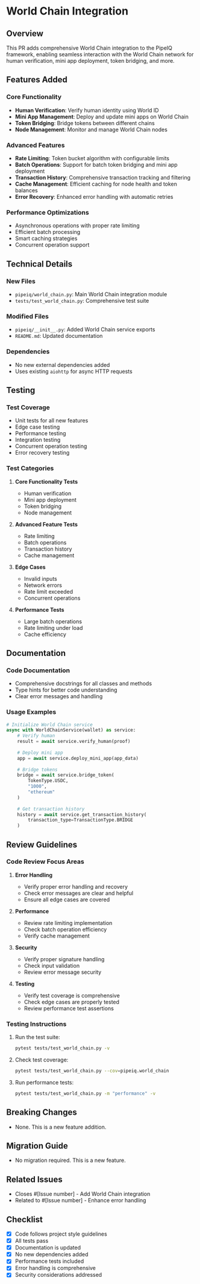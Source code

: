 # World Chain Integration

## Overview
This PR adds comprehensive World Chain integration to the PipeIQ framework, enabling seamless interaction with the World Chain network for human verification, mini app deployment, token bridging, and more.

## Features Added

### Core Functionality
- **Human Verification**: Verify human identity using World ID
- **Mini App Management**: Deploy and update mini apps on World Chain
- **Token Bridging**: Bridge tokens between different chains
- **Node Management**: Monitor and manage World Chain nodes

### Advanced Features
- **Rate Limiting**: Token bucket algorithm with configurable limits
- **Batch Operations**: Support for batch token bridging and mini app deployment
- **Transaction History**: Comprehensive transaction tracking and filtering
- **Cache Management**: Efficient caching for node health and token balances
- **Error Recovery**: Enhanced error handling with automatic retries

### Performance Optimizations
- Asynchronous operations with proper rate limiting
- Efficient batch processing
- Smart caching strategies
- Concurrent operation support

## Technical Details

### New Files
- `pipeiq/world_chain.py`: Main World Chain integration module
- `tests/test_world_chain.py`: Comprehensive test suite

### Modified Files
- `pipeiq/__init__.py`: Added World Chain service exports
- `README.md`: Updated documentation

### Dependencies
- No new external dependencies added
- Uses existing `aiohttp` for async HTTP requests

## Testing

### Test Coverage
- Unit tests for all new features
- Edge case testing
- Performance testing
- Integration testing
- Concurrent operation testing
- Error recovery testing

### Test Categories
1. **Core Functionality Tests**
   - Human verification
   - Mini app deployment
   - Token bridging
   - Node management

2. **Advanced Feature Tests**
   - Rate limiting
   - Batch operations
   - Transaction history
   - Cache management

3. **Edge Cases**
   - Invalid inputs
   - Network errors
   - Rate limit exceeded
   - Concurrent operations

4. **Performance Tests**
   - Large batch operations
   - Rate limiting under load
   - Cache efficiency

## Documentation

### Code Documentation
- Comprehensive docstrings for all classes and methods
- Type hints for better code understanding
- Clear error messages and handling

### Usage Examples
```python
# Initialize World Chain service
async with WorldChainService(wallet) as service:
    # Verify human
    result = await service.verify_human(proof)
    
    # Deploy mini app
    app = await service.deploy_mini_app(app_data)
    
    # Bridge tokens
    bridge = await service.bridge_token(
        TokenType.USDC,
        "1000",
        "ethereum"
    )
    
    # Get transaction history
    history = await service.get_transaction_history(
        transaction_type=TransactionType.BRIDGE
    )
```

## Review Guidelines

### Code Review Focus Areas
1. **Error Handling**
   - Verify proper error handling and recovery
   - Check error messages are clear and helpful
   - Ensure all edge cases are covered

2. **Performance**
   - Review rate limiting implementation
   - Check batch operation efficiency
   - Verify cache management

3. **Security**
   - Verify proper signature handling
   - Check input validation
   - Review error message security

4. **Testing**
   - Verify test coverage is comprehensive
   - Check edge cases are properly tested
   - Review performance test assertions

### Testing Instructions
1. Run the test suite:
   ```bash
   pytest tests/test_world_chain.py -v
   ```

2. Check test coverage:
   ```bash
   pytest tests/test_world_chain.py --cov=pipeiq.world_chain
   ```

3. Run performance tests:
   ```bash
   pytest tests/test_world_chain.py -m "performance" -v
   ```

## Breaking Changes
- None. This is a new feature addition.

## Migration Guide
- No migration required. This is a new feature.

## Related Issues
- Closes #[Issue number] - Add World Chain integration
- Related to #[Issue number] - Enhance error handling

## Checklist
- [x] Code follows project style guidelines
- [x] All tests pass
- [x] Documentation is updated
- [x] No new dependencies added
- [x] Performance tests included
- [x] Error handling is comprehensive
- [x] Security considerations addressed 